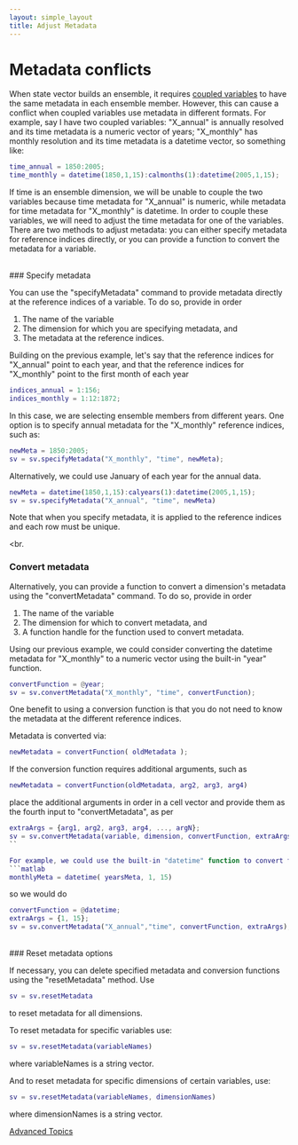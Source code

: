 ```yaml
---
layout: simple_layout
title: Adjust Metadata
---
```


# Metadata conflicts

When state vector builds an ensemble, it requires [coupled variables](couple) to have the same metadata in each ensemble member. However, this can cause a conflict when coupled variables use metadata in different formats. For example, say I have two coupled variables: "X_annual" is annually resolved and its time metadata is a numeric vector of years; "X_monthly" has monthly resolution and its time metadata is a datetime vector, so something like:
```matlab
time_annual = 1850:2005;
time_monthly = datetime(1850,1,15):calmonths(1):datetime(2005,1,15);
```
If time is an ensemble dimension, we will be unable to couple the two variables because time metadata for "X_annual" is numeric, while metadata for time metadata for "X_monthly" is datetime. In order to couple these variables, we will need to adjust the time metadata for one of the variables. There are two methods to adjust metadata: you can either specify metadata for reference indices directly, or you can provide a function to convert the metadata for a variable.

<br>
### Specify metadata

You can use the "specifyMetadata" command to provide metadata directly at the reference indices of a variable. To do so, provide in order
1. The name of the variable
2. The dimension for which you are specifying metadata, and
3. The metadata at the reference indices.

 Building on the previous example, let's say that the reference indices for "X_annual" point to each year, and that the reference indices for "X_monthly" point to the first month of each year
 ```matlab
 indices_annual = 1:156;
 indices_monthly = 1:12:1872;
 ```


 In this case, we are selecting ensemble members from different years. One option is to specify annual metadata for the "X_monthly" reference indices, such as:
 ```matlab
 newMeta = 1850:2005;
 sv = sv.specifyMetadata("X_monthly", "time", newMeta);
 ```

 Alternatively, we could use January of each year for the annual data.
 ```matlab
 newMeta = datetime(1850,1,15):calyears(1):datetime(2005,1,15);
 sv = sv.specifyMetadata("X_annual", "time", newMeta)
 ```

 Note that when you specify metadata, it is applied to the reference indices and each row must be unique.

<br.
### Convert metadata

 Alternatively, you can provide a function to convert a dimension's metadata using the "convertMetadata" command. To do so, provide in order
 1. The name of the variable
 2. The dimension for which to convert metadata, and
 3. A function handle for the function used to convert metadata.

 Using our previous example, we could consider converting the datetime metadata for "X_monthly" to a numeric vector using the built-in "year" function.
 ```matlab
 convertFunction = @year;
 sv = sv.convertMetadata("X_monthly", "time", convertFunction);
 ```

 One benefit to using a conversion function is that you do not need to know the metadata at the different reference indices.

Metadata is converted via:
```matlab
newMetadata = convertFunction( oldMetadata );
```
 If the conversion function requires additional arguments, such as
 ```matlab
 newMetadata = convertFunction(oldMetadata, arg2, arg3, arg4)
 ```
 place the additional arguments in order in a cell vector and provide them as the fourth input to "convertMetadata", as per
 ```matlab
 extraArgs = {arg1, arg2, arg3, arg4, ..., argN};
 sv = sv.convertMetadata(variable, dimension, convertFunction, extraArgs);
 ``

 For example, we could use the built-in "datetime" function to convert the metadata for "X_annual" to January of each year. To do so, the conversion would look like:
 ```matlab
 monthlyMeta = datetime( yearsMeta, 1, 15)
 ```
 so we would do
 ```matlab
 convertFunction = @datetime;
 extraArgs = {1, 15};
 sv = sv.convertMetadata("X_annual","time", convertFunction, extraArgs);
 ```

<br>
### Reset metadata options

 If necessary, you can delete specified metadata and conversion functions using the "resetMetadata" method.
 Use
 ```matlab
 sv = sv.resetMetadata
 ```
 to reset metadata for all dimensions.

 To reset metadata for specific variables use:
 ```matlab
 sv = sv.resetMetadata(variableNames)
 ```
 where variableNames is a string vector.

 And to reset metadata for specific dimensions of certain variables, use:
 ```matlab
 sv = sv.resetMetadata(variableNames, dimensionNames)
 ```
where dimensionNames is a string vector.


[Advanced Topics](advanced)
